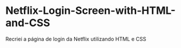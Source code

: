 # Netflix-Login-Screen-with-HTML-and-CSS
 Recriei a página de login da Netflix utilizando HTML e CSS
